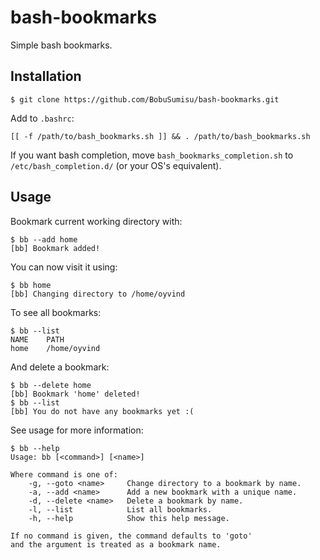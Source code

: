 # bash-bookmarks

Simple bash bookmarks.

## Installation

    $ git clone https://github.com/BobuSumisu/bash-bookmarks.git

Add to `.bashrc`:

    [[ -f /path/to/bash_bookmarks.sh ]] && . /path/to/bash_bookmarks.sh

If you want bash completion, move `bash_bookmarks_completion.sh` to `/etc/bash_completion.d/`
(or your OS's equivalent).

## Usage

Bookmark current working directory with:

    $ bb --add home
    [bb] Bookmark added!

You can now visit it using:

    $ bb home
    [bb] Changing directory to /home/oyvind

To see all bookmarks:

    $ bb --list
    NAME    PATH
    home    /home/oyvind

And delete a bookmark:

    $ bb --delete home
    [bb] Bookmark 'home' deleted!
    $ bb --list
    [bb] You do not have any bookmarks yet :(

See usage for more information:

	$ bb --help
	Usage: bb [<command>] [<name>]

	Where command is one of:
		-g, --goto <name>     Change directory to a bookmark by name.
		-a, --add <name>      Add a new bookmark with a unique name.
		-d, --delete <name>   Delete a bookmark by name.
		-l, --list            List all bookmarks.
		-h, --help            Show this help message.

	If no command is given, the command defaults to 'goto'
	and the argument is treated as a bookmark name.

